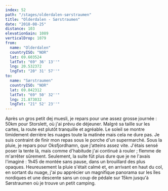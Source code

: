 ```yaml
---
index: 52
path: "/stages/olderdalen-sørstraumen"
title: "Olderdalen - Sørstraumen"
date: "2018-08-25"
distance: 103
elevationGain: 1089
verticalDrop: 1079
from:
  name: "Olderdalen"
  countryISO: "NOR"
  lat: 69.603524
  latTxt: "69° 36' 13''"
  lng: 20.532372
  lngTxt: "20° 31' 57''"
to:
  name: "Sørstraumen"
  countryISO: "NOR"
  lat: 69.842312
  latTxt: "69° 50' 32''"
  lng: 21.873032
  lngTxt: "21° 52' 23''"
---
```


Après un gros petit dej muesli, je repars pour une assez grosse journée : 50km pour Storslett, où j'ai prévu de déjeuner. Malgré sa taille sur les cartes, la route est plutôt tranquille et agréable. Le soleil se montre timidement derrière les nuages toute la matinée mais cela ne dure pas. Je suis contraint de finir mon repas sous le porche d'un supermarché. Sous la pluie, je repars pour Oksfjordhamn, que j'atteins assez vite. J'étais sensé poser la tente là, mais comme d'habitude j'ai continué à rouler ; flemme de m'arrêter sûrement. Seulement, la suite fût plus dure que je ne l'avais l'imaginé : 1h45 de montée sans pause, dans un brouillard des plus opaques. Heureusement la pluie s'était calmé et, en arrivant en haut du col, en sortant du nuage, j'ai pu apprécier un magnifique panorama sur les îles nordiques et une descente sans un coup de pédale sur 15km jusqu'à Sørstraumen où je trouve un petit camping.
